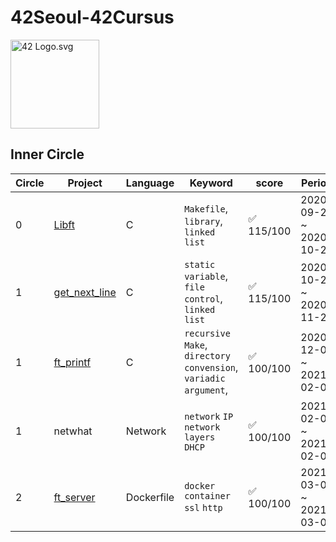 # 42Seoul-42Cursus

<p><img src="https://upload.wikimedia.org/wikipedia/commons/8/8d/42_Logo.svg" alt="42 Logo.svg" width="142"></p>


## Inner Circle

| Circle | Project                                                      | Language   | Keyword                                                      | score     | Period                  |
| ------ | ------------------------------------------------------------ | ---------- | ------------------------------------------------------------ | --------- | ----------------------- |
| 0      | [Libft](https://github.com/earthkingman/42seoul/tree/main/Libft) | C          | `Makefile`, `library`, `linked list`                         | ✅ 115/100 | 2020-09-28 ~ 2020-10-24 |
| 1      | [get_next_line](https://github.com/earthkingman/42seoul/tree/main/Gnl) | C          | `static variable`, `file control`, `linked list`             | ✅ 115/100 | 2020-10-24 ~ 2020-11-20 |
| 1      | [ft_printf](https://github.com/earthkingman/42seoul/tree/main/ft_printf) | C          | `recursive Make`, `directory convension`, `variadic argument`,  | ✅ 100/100 | 2020-12-01 ~ 2021-02-07 |
| 1      | netwhat                                                      | Network    | `network` `IP`   `network layers `  `DHCP`                   | ✅ 100/100 | 2021-02-01 ~ 2021-02-07 |
| 2      | [ft_server](https://github.com/earthkingman/42seoul/tree/main/ft_server)                                                   | Dockerfile | `docker` `container` `ssl` `http`                            | ✅ 100/100 | 2021-03-01 ~ 2021-03-07 |
